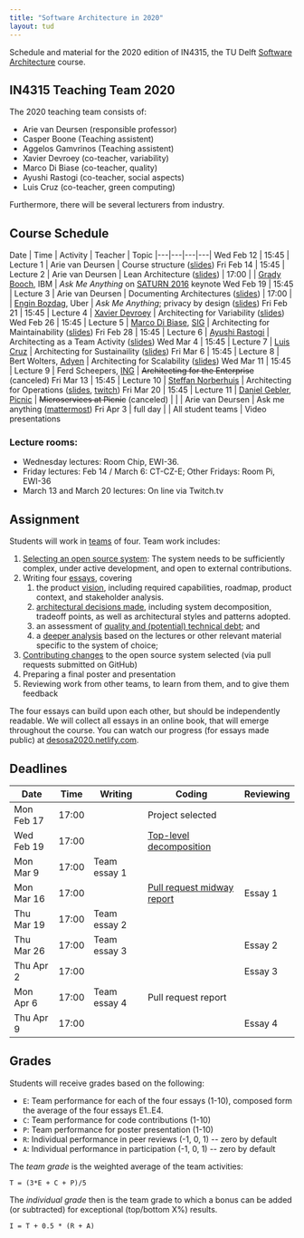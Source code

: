 ```yaml
---
title: "Software Architecture in 2020"
layout: tud
---
```


Schedule and material for the 2020 edition of IN4315, the TU Delft [Software Architecture](../index.html) course.

## IN4315 Teaching Team 2020

The 2020 teaching team consists of:

- Arie van Deursen (responsible professor)
- Casper Boone (Teaching assistent)
- Aggelos Gamvrinos (Teaching assistent)
- Xavier Devroey (co-teacher, variability)
- Marco Di Biase (co-teacher, quality)
- Ayushi Rastogi (co-teacher, social aspects)
- Luis Cruz (co-teacher, green computing)

Furthermore, there will be several lecturers from industry.

## Course Schedule

Date | Time | Activity | Teacher | Topic
|---|---|---|---|
Wed Feb 12 | 15:45 | Lecture 1 | Arie van Deursen         | Course structure ([slides](slides/in4315-intro.pdf))
Fri Feb 14 | 15:45 | Lecture 2 | Arie van Deursen         | Lean Architecture ([slides](slides/lean-architecture-part-1.pdf))
           | 17:00 |           | [Grady Booch], IBM       | _Ask Me Anything_ on [SATURN 2016](https://www.youtube.com/watch?v=RJ3v5cSNcB8) keynote
Wed Feb 19 | 15:45 | Lecture 3 | Arie van Deursen         | Documenting Architectures ([slides](slides/documenting-architectures.pdf))
           | 17:00 |            | [Engin Bozdag], Uber    | _Ask Me Anything_; privacy by design ([slides](https://www.usenix.org/sites/default/files/conference/protected-files/enigma2020_slides_bozdag.pdf))
Fri Feb 21 | 15:45 | Lecture 4 | [Xavier Devroey]         | Architecting for Variability ([slides](slides/tudelft-architecture-spl2020.pdf))
Wed Feb 26 | 15:45 | Lecture 5 | [Marco Di Biase], [SIG]  | Architecting for Maintainability ([slides](slides/sa-maintainability.pdf))
Fri Feb 28 | 15:45 | Lecture 6 | [Ayushi Rastogi]         | Architecting as a Team Activity ([slides](slides/sa-people.pdf))
Wed Mar 4  | 15:45 | Lecture 7 | [Luis Cruz]              | Architecting for Sustainaility ([slides](slides/sa-green-se.pdf))
Fri Mar 6  | 15:45 | Lecture 8 | Bert Wolters, [Adyen]    | Architecting for Scalability ([slides](slides/sa-adyen-scalability.pdf))
Wed Mar 11 | 15:45 | Lecture 9 | Ferd Scheepers, [ING]    | ~~Architecting for the Enterprise~~ (canceled)
Fri Mar 13 | 15:45 | Lecture 10 | [Steffan Norberhuis][norberhuis]      | Architecting for Operations ([slides](slides/architecting-for-operations.pdf), [twitch](https://www.twitch.tv/videos/566492713))
Fri Mar 20 | 15:45 | Lecture 11 | [Daniel Gebler], [Picnic] | ~~Microservices at Picnic~~ (canceled)
           |       |            | Arie van Deursen          | Ask me anything ([mattermost])
Fri Apr 3  | full day |  | All student teams | Video presentations

[mattermost]: https://mattermost.ewi.tudelft.nl/sa-2019-2020/channels/questions


### Lecture rooms:

- Wednesday lectures: Room Chip, EWI-36.
- Friday lectures: Feb 14 / March 6: CT-CZ-E; Other Fridays: Room Pi, EWI-36
- March 13 and March 20 lectures: On line via Twitch.tv

[sig]: https://www.softwareimprovementgroup.com/
[grady booch]: https://en.wikipedia.org/wiki/Grady_Booch
[marco di biase]: https://mardibiase.github.io/
[xavier devroey]: http://xdevroey.be/
[ayushi rastogi]: https://ayushirastogi.github.io/
[luis cruz]: https://luiscruz.github.io/
[adyen]: https://www.adyen.com/
[ing]: https://www.ing.com
[engin bozdag]: https://www.usenix.org/conference/enigma2020/speaker-or-organizer/engin-bozdag-uber
[daniel gebler]: https://twitter.com/daniel_gebler
[picnic]: https://www.picnic.app/nl/
[norberhuis]: https://www.norberhuis.nl/

## Assignment

Students will work in [teams](assignment.html#team-formation) of four.
Team work includes:

1. [Selecting an open source system](assignment.html#picking): The system needs to be sufficiently complex, under active development, and open to external contributions.
2. Writing four [essays](assignment.html#essays), covering
    1. the product [vision](assignment.html#vision), including required capabilities, roadmap, product context, and stakeholder analysis.
    2. [architectural decisions made](assignment.html#architecture), including system decomposition, tradeoff points, as well as architectural styles and patterns adopted.
    3. an assessment of [quality and (potential) technical debt](assignment.html#quality); and
    4. a [deeper analysis](assignment.html#deepening) based on the lectures or other relevant material specific to the system of choice;
3. [Contributing changes](assignment.html#contributions) to the open source system selected (via pull requests submitted on GitHub)
4. Preparing a final poster and presentation
5. Reviewing work from other teams, to learn from them, and to give them feedback

The four essays can build upon each other, but should be independently readable.
We will collect all essays in an online book, that will emerge throughout the course.
You can watch our progress (for essays made public) at [desosa2020.netlify.com][desosa2020].

[desosa2020]: https://desosa2020.netlify.com/#


## Deadlines

Date       | Time  | Writing      | Coding                    | Reviewing
|---|---|---|---|---|
Mon Feb 17 | 17:00 |              | Project selected          |
Wed Feb 19 | 17:00 |              | [Top-level decomposition](guidelines_for_componentization.html)   |
Mon Mar 9  | 17:00 | Team essay 1 |                           |
Mon Mar 16 | 17:00 |              | [Pull request midway report](assignment.html#contributions)  | Essay 1
Thu Mar 19 | 17:00 | Team essay 2 |                           |
Thu Mar 26 | 17:00 | Team essay 3 |    						  | Essay 2
Thu Apr 2  | 17:00 |              |                           | Essay 3
Mon Apr 6  | 17:00 | Team essay 4 | Pull request report       |
Thu Apr 9  | 17:00 |              |                           | Essay 4

## Grades

Students will receive grades based on the following:

- `E`: Team performance for each of the four essays (1-10), composed form the average of the four essays E1..E4.
- `C`: Team performance for code contributions (1-10)
- `P`: Team performance for poster presentation (1-10)
- `R`: Individual performance in peer reviews (-1, 0, 1) -- zero by default
- `A`: Individual performance in participation (-1, 0, 1) -- zero by default

The _team grade_ is the weighted average of the team activities:

    T = (3*E + C + P)/5

The _individual grade_ then is the team grade to which a bonus can be added (or subtracted) for exceptional (top/bottom X%) results.

	I = T + 0.5 * (R + A)
